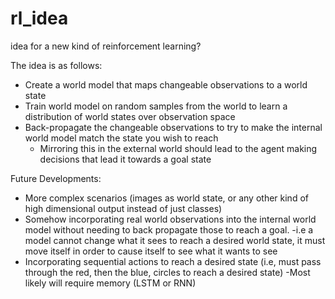 # rl_idea
idea for a new kind of reinforcement learning?

The idea is as follows:

- Create a world model that maps changeable observations to a world state
- Train world model on random samples from the world to learn a distribution of world states over observation space
- Back-propagate the changeable observations to try to make the internal world model match the state you wish to reach
  - Mirroring this in the external world should lead to the agent making decisions that lead it towards a goal state
  
Future Developments:
- More complex scenarios (images as world state, or any other kind of high dimensional output instead of just classes)
- Somehow incorporating real world observations into the internal world model without needing to back propagate those to reach a goal.
  -i.e a model cannot change what it sees to reach a desired world state, it must move itself in order to cause itself to see what it wants to see
- Incorporating sequential actions to reach a desired state (i.e, must pass through the red, then the blue, circles to reach a desired state)
  -Most likely will require memory (LSTM or RNN)

